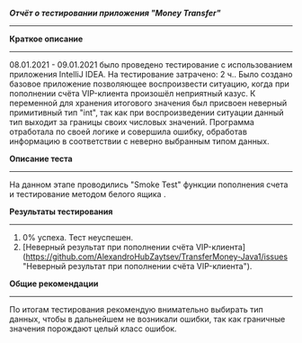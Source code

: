 ***Отчёт о тестировании приложения "Money Transfer"***
______________________________________________________________
**Краткое описание**
______________________________________________________________
08.01.2021 - 09.01.2021 было проведено  тестирование с использованием приложения IntelliJ IDEA.
На тестирование затрачено: 2 ч.. Было создано базовое приложение позволяющее воспроизвести ситуацию, когда при пополнении счёта VIP-клиента произошёл неприятный казус.
К переменной для хранения итогового значения был присвоен неверный примитивный тип "int", так как при воспроизведении ситуации данный тип выходит за границы своих числовых значений.
Программа отработала по своей логике и совершила ошибку, обработав информацию в соответствии с неверно выбранным типом данных.

**Описание теста**
______________________________________________________________

На данном этапе проводились "Smoke Test" функции пополнения счета и тестирование методом белого ящика .

**Результаты тестирования**
______________________________________________________________
1. 0% успеха. Тест неуспешен.
2. [Неверный результат при пополнении счёта VIP-клиента] (https://github.com/AlexandroHubZaytsev/TransferMoney-Java1/issues "Неверный результат при пополнении счёта VIP-клиента").

**Общие рекомендации**
______________________________________________________________

По итогам тестирования рекомендую внимательно выбирать тип данных, чтобы в дальнейшем не возникали ошибки, так как граничные значения порождают целый класс ошибок.
